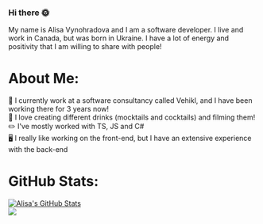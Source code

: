 ### Hi there 🌞

My name is Alisa Vynohradova and I am a software developer. I live and work in Canada, but was born in Ukraine. I have a lot of energy and positivity that I am willing to share with people!

# About Me:
📄 I currently work at a software consultancy called Vehikl, and I have been working there for 3 years now! <br>
🍵 I love creating different drinks (mocktails and cocktails) and filming them! <br>
✏️ I've mostly worked with TS, JS and C# <br>
🖥️ I really like working on the front-end, but I have an extensive experience with the back-end <br>

# GitHub Stats:
[![Alisa's GitHub Stats](https://github-readme-stats.vercel.app/api?username=alisondraV&count_private=true&show_icons=true&theme=solarized-light&bg_color=FFF0E2&text_color=1C3A53&title_color=1C3A53&icon_color=3C9099)](https://github.com/anuraghazra/github-readme-stats)<br/>
![](https://github-readme-streak-stats.herokuapp.com/?user=alisondraV&theme=solarized-light&hide_border=true)
